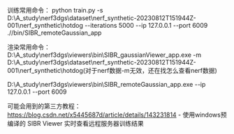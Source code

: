 ﻿训练常用命令：
python train.py -s D:\A_study\nerf3dgs\dataset\nerf_synthetic-20230812T151944Z-001\nerf_synthetic\hotdog --iterations 5000 --ip 127.0.0.1 --port 6009
./<SIBR install dir>/bin/SIBR_remoteGaussian_app

渲染常用命令：
D:\A_study\nerf3dgs\viewers\bin\SIBR_gaussianViewer_app.exe -m D:\A_study\nerf3dgs\dataset\nerf_synthetic-20230812T151944Z-001\nerf_synthetic\hotdog(对于nerf数据-m无效，还在找怎么查看nerf数据)

D:\A_study\nerf3dgs\viewers\bin\SIBR_remoteGaussian_app.exe --ip 127.0.0.1 --port 6009 

可能会用到的第三方教程：
https://blog.csdn.net/x5445687d/article/details/143231814 - 使用windows预编译的 SIBR Viewer 实时查看远程服务器训练结果